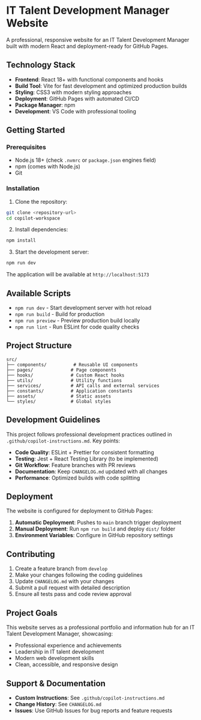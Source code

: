 # IT Talent Development Manager Website

A professional, responsive website for an IT Talent Development Manager built with modern React and deployment-ready for GitHub Pages.

## Technology Stack

- **Frontend**: React 18+ with functional components and hooks
- **Build Tool**: Vite for fast development and optimized production builds
- **Styling**: CSS3 with modern styling approaches
- **Deployment**: GitHub Pages with automated CI/CD
- **Package Manager**: npm
- **Development**: VS Code with professional tooling

## Getting Started

### Prerequisites
- Node.js 18+ (check `.nvmrc` or `package.json` engines field)
- npm (comes with Node.js)
- Git

### Installation

1. Clone the repository:
```bash
git clone <repository-url>
cd copilot-workspace
```

2. Install dependencies:
```bash
npm install
```

3. Start the development server:
```bash
npm run dev
```

The application will be available at `http://localhost:5173`

## Available Scripts

- `npm run dev` - Start development server with hot reload
- `npm run build` - Build for production
- `npm run preview` - Preview production build locally
- `npm run lint` - Run ESLint for code quality checks

## Project Structure

```
src/
├── components/          # Reusable UI components
├── pages/              # Page components
├── hooks/              # Custom React hooks
├── utils/              # Utility functions
├── services/           # API calls and external services
├── constants/          # Application constants
├── assets/             # Static assets
└── styles/             # Global styles
```

## Development Guidelines

This project follows professional development practices outlined in `.github/copilot-instructions.md`. Key points:

- **Code Quality**: ESLint + Prettier for consistent formatting
- **Testing**: Jest + React Testing Library (to be implemented)
- **Git Workflow**: Feature branches with PR reviews
- **Documentation**: Keep `CHANGELOG.md` updated with all changes
- **Performance**: Optimized builds with code splitting

## Deployment

The website is configured for deployment to GitHub Pages:

1. **Automatic Deployment**: Pushes to `main` branch trigger deployment
2. **Manual Deployment**: Run `npm run build` and deploy `dist/` folder
3. **Environment Variables**: Configure in GitHub repository settings

## Contributing

1. Create a feature branch from `develop`
2. Make your changes following the coding guidelines
3. Update `CHANGELOG.md` with your changes
4. Submit a pull request with detailed description
5. Ensure all tests pass and code review approval

## Project Goals

This website serves as a professional portfolio and information hub for an IT Talent Development Manager, showcasing:

- Professional experience and achievements
- Leadership in IT talent development
- Modern web development skills
- Clean, accessible, and responsive design

## Support & Documentation

- **Custom Instructions**: See `.github/copilot-instructions.md`
- **Change History**: See `CHANGELOG.md`
- **Issues**: Use GitHub Issues for bug reports and feature requests
